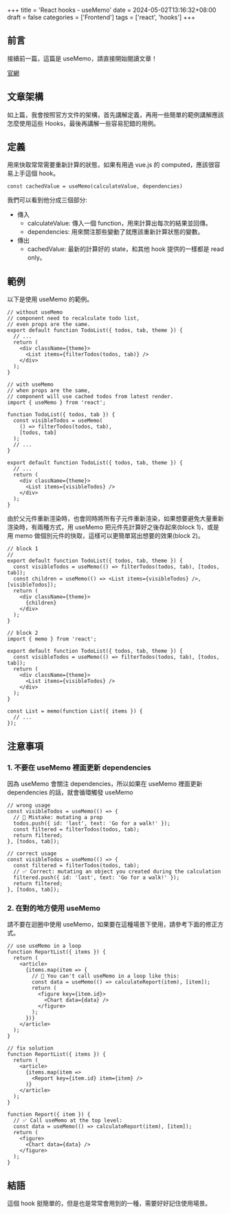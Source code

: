 +++
title = 'React hooks - useMemo'
date = 2024-05-02T13:16:32+08:00
draft = false
categories = ['Frontend']
tags = ['react', 'hooks']
+++
## 前言

接續前一篇，這篇是 useMemo，請直接開始閱讀文章！

[官網](https://react.dev/reference/react/useMemo)

## 文章架構

如上篇，我會按照官方文件的架構，首先講解定義，再用一些簡單的範例講解應該怎麼使用這些 Hooks，最後再講解一些容易犯錯的用例。

## 定義

用來快取常常需要重新計算的狀態，如果有用過 vue.js 的 computed，應該很容易上手這個 hook。

```tsx
const cachedValue = useMemo(calculateValue, dependencies)
```

我們可以看到他分成三個部分:

- 傳入
  - calculateValue: 傳入一個 function，用來計算出每次的結果並回傳。
  - dependencies: 用來關注那些變動了就應該重新計算狀態的變數。
- 傳出
  - cachedValue: 最新的計算好的 state，和其他 hook 提供的一樣都是 read only。

## 範例

以下是使用 useMemo 的範例。

```tsx
// without useMemo
// component need to recalculate todo list,
// even props are the same.
export default function TodoList({ todos, tab, theme }) {
  // ...
  return (
    <div className={theme}>
      <List items={filterTodos(todos, tab)} />
    </div>
  );
}

// with useMemo
// when props are the same,
// component will use cached todos from latest render. 
import { useMemo } from 'react';

function TodoList({ todos, tab }) {
  const visibleTodos = useMemo(
    () => filterTodos(todos, tab),
    [todos, tab]
  );
  // ...
}

export default function TodoList({ todos, tab, theme }) {
  // ...
  return (
    <div className={theme}>
      <List items={visibleTodos} />
    </div>
  );
}
```

由於父元件重新渲染時，也會同時將所有子元件重新渲染，如果想要避免大量重新渲染時，有兩種方式，用 useMemo 把元件先計算好之後存起來(block 1)，或是用 memo 做個別元件的快取，這樣可以更簡單寫出想要的效果(block 2)。

```tsx
// block 1
// 
export default function TodoList({ todos, tab, theme }) {
  const visibleTodos = useMemo(() => filterTodos(todos, tab), [todos, tab]);
  const children = useMemo(() => <List items={visibleTodos} />, [visibleTodos]);
  return (
    <div className={theme}>
      {children}
    </div>
  );
}

// block 2
import { memo } from 'react';

export default function TodoList({ todos, tab, theme }) {
  const visibleTodos = useMemo(() => filterTodos(todos, tab), [todos, tab]);
  return (
    <div className={theme}>
      <List items={visibleTodos} />
    </div>
  );
}

const List = memo(function List({ items }) {
  // ...
});
```

## 注意事項

### 1. 不要在 useMemo 裡面更新 dependencies

因為 useMemo 會關注 dependencies，所以如果在 useMemo 裡面更新 dependencies 的話，就會循環觸發 useMemo

```tsx
// wrong usage
const visibleTodos = useMemo(() => {
  // 🚩 Mistake: mutating a prop
  todos.push({ id: 'last', text: 'Go for a walk!' });
  const filtered = filterTodos(todos, tab);
  return filtered;
}, [todos, tab]);

// correct usage
const visibleTodos = useMemo(() => {
  const filtered = filterTodos(todos, tab);
  // ✅ Correct: mutating an object you created during the calculation
  filtered.push({ id: 'last', text: 'Go for a walk!' });
  return filtered;
}, [todos, tab]);
```

### 2. 在對的地方使用 useMemo

請不要在迴圈中使用 useMemo，如果要在這種場景下使用，請參考下面的修正方式。

```tsx
// use useMemo in a loop
function ReportList({ items }) {
  return (
    <article>
      {items.map(item => {
        // 🔴 You can't call useMemo in a loop like this:
        const data = useMemo(() => calculateReport(item), [item]);
        return (
          <figure key={item.id}>
            <Chart data={data} />
          </figure>
        );
      })}
    </article>
  );
}

// fix solution
function ReportList({ items }) {
  return (
    <article>
      {items.map(item =>
        <Report key={item.id} item={item} />
      )}
    </article>
  );
}

function Report({ item }) {
  // ✅ Call useMemo at the top level:
  const data = useMemo(() => calculateReport(item), [item]);
  return (
    <figure>
      <Chart data={data} />
    </figure>
  );
}
```

## 結語

 這個 hook 挺簡單的，但是也是常常會用到的一種，需要好好記住使用場景。
